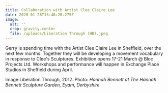 ```yaml
---
title: Collaboration with Artist Clee Claire Lee
date: 2020-01-28T13:46:20.275Z
image:
  alt: ''
  crop: gravity.center
  file: /uploads/Liberation Through (HB).jpeg
---
```

Gerry is spending time with the Artist Clee Claire Lee in Sheffield, over the next few months. Together they will be developing a movement vocabulary in response to Clee's Sculptures. Exhibition opens 17-21 March @ Bloc Projects Ltd. Workshops and performance will happen in Exchange Place Studios in Sheffield during April. 

Image:Liberation Through, 2012.  Photo: *Hannah Bennett at The Hannah Bennett Sculpture Garden, Eyam, Derbyshire*
